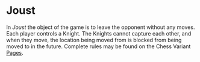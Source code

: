 # Joust

In *Joust* the object of the game is to leave the opponent without any moves.
Each player controls a Knight. The Knights cannot capture each other, and when
they move, the location being moved from is blocked from being moved to in the
future. Complete rules may be found on the Chess Variant
[Pages](https://www.chessvariants.com/programs.dir/joust.html).
